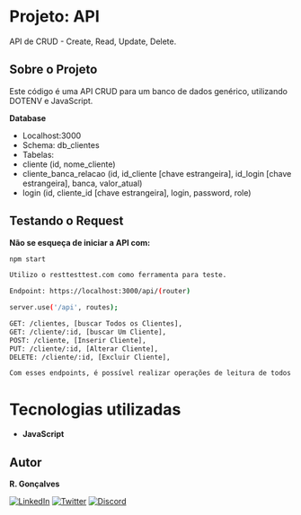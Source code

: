 # Projeto: API

API de CRUD - Create, Read, Update, Delete.

## Sobre o Projeto

Este código é uma API CRUD para um banco de dados genérico, utilizando DOTENV e JavaScript.

**Database**
- Localhost:3000
- Schema: db_clientes
- Tabelas: 
- cliente (id, nome_cliente)
- cliente_banca_relacao (id, id_cliente [chave estrangeira], id_login [chave estrangeira], banca, valor_atual)
- login (id, cliente_id [chave estrangeira], login, password, role)

## Testando o Request

**Não se esqueça de iniciar a API com:**

```sh
npm start

Utilizo o resttesttest.com como ferramenta para teste.

Endpoint: https://localhost:3000/api/(router)

server.use('/api', routes);

GET: /clientes, [buscar Todos os Clientes],
GET: /cliente/:id, [buscar Um Cliente],
POST: /cliente, [Inserir Cliente],
PUT: /cliente/:id, [Alterar Cliente],
DELETE: /cliente/:id, [Excluir Cliente],

Com esses endpoints, é possível realizar operações de leitura de todos os clientes, leitura de um cliente específico, inserção, alteração e exclusão de clientes.
```

# Tecnologias utilizadas

- **JavaScript**

## Autor

**R. Gonçalves**

[![LinkedIn](https://img.shields.io/badge/LinkedIn-0077B5?style=for-the-badge&logo=linkedin&logoColor=white)](https://www.linkedin.com/in/unic-ri/)
[![Twitter](https://img.shields.io/badge/Twitter-1DA1F2?style=for-the-badge&logo=twitter&logoColor=white)](https://twitter.com/unic_ri)
[![Discord](https://img.shields.io/badge/Discord-7289DA?style=for-the-badge&logo=discord&logoColor=white)](https://discord.com/users/210427541956198400)
